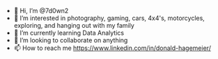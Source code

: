 - 👋 Hi, I’m @7d0wn2
- 👀 I’m interested in photography, gaming, cars, 4x4's, motorcycles, exploring, and hanging out with my family
- 🌱 I’m currently learning Data Analytics
- 💞️ I’m looking to collaborate on anything
- 📫 How to reach me https://www.linkedin.com/in/donald-hagemeier/

<!---
7d0wn2/7d0wn2 is a ✨ special ✨ repository because its `README.md` (this file) appears on your GitHub profile.
You can click the Preview link to take a look at your changes.
--->
